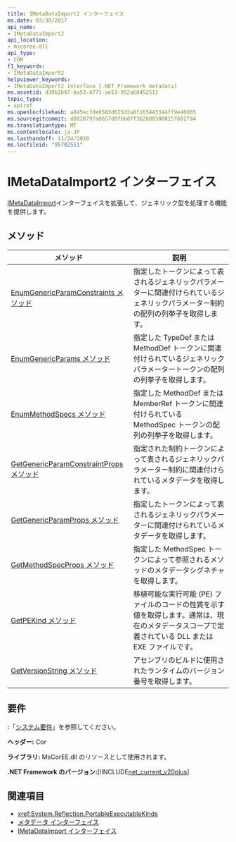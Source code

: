 ```yaml
---
title: IMetaDataImport2 インターフェイス
ms.date: 03/30/2017
api_name:
- IMetaDataImport2
api_location:
- mscoree.dll
api_type:
- COM
f1_keywords:
- IMetaDataImport2
helpviewer_keywords:
- IMetaDataImport2 interface [.NET Framework metadata]
ms.assetid: d39b2b87-ba53-4771-ae53-952a68452511
topic_type:
- apiref
ms.openlocfilehash: a845ecfde6583d625d2a8f165443344ff9e40d05
ms.sourcegitcommit: d8020797a6657d0fbbdff362b80300815f682f94
ms.translationtype: MT
ms.contentlocale: ja-JP
ms.lasthandoff: 11/24/2020
ms.locfileid: "95702551"
---
```

# <a name="imetadataimport2-interface"></a>IMetaDataImport2 インターフェイス

[IMetaDataImport](imetadataimport-interface.md)インターフェイスを拡張して、ジェネリック型を処理する機能を提供します。  
  
## <a name="methods"></a>メソッド  
  
|メソッド|説明|  
|------------|-----------------|  
|[EnumGenericParamConstraints メソッド](imetadataimport2-enumgenericparamconstraints-method.md)|指定したトークンによって表されるジェネリックパラメーターに関連付けられているジェネリックパラメーター制約の配列の列挙子を取得します。|  
|[EnumGenericParams メソッド](imetadataimport2-enumgenericparams-method.md)|指定した TypeDef または MethodDef トークンに関連付けられているジェネリックパラメータートークンの配列の列挙子を取得します。|  
|[EnumMethodSpecs メソッド](imetadataimport2-enummethodspecs-method.md)|指定した MethodDef または MemberRef トークンに関連付けられている MethodSpec トークンの配列の列挙子を取得します。|  
|[GetGenericParamConstraintProps メソッド](imetadataimport2-getgenericparamconstraintprops-method.md)|指定された制約トークンによって表されるジェネリックパラメーター制約に関連付けられているメタデータを取得します。|  
|[GetGenericParamProps メソッド](imetadataimport2-getgenericparamprops-method.md)|指定したトークンによって表されるジェネリックパラメーターに関連付けられているメタデータを取得します。|  
|[GetMethodSpecProps メソッド](imetadataimport2-getmethodspecprops-method.md)|指定した MethodSpec トークンによって参照されるメソッドのメタデータシグネチャを取得します。|  
|[GetPEKind メソッド](imetadataimport2-getpekind-method.md)|移植可能な実行可能 (PE) ファイルのコードの性質を示す値を取得します。通常は、現在のメタデータスコープで定義されている DLL または EXE ファイルです。|  
|[GetVersionString メソッド](imetadataimport2-getversionstring-method.md)|アセンブリのビルドに使用されたランタイムのバージョン番号を取得します。|  
  
## <a name="requirements"></a>要件  

 **:**「[システム要件](../../get-started/system-requirements.md)」を参照してください。  
  
 **ヘッダー:** Cor  
  
 **ライブラリ:** MsCorEE.dll のリソースとして使用されます。  
  
 **.NET Framework のバージョン:**[!INCLUDE[net_current_v20plus](../../../../includes/net-current-v20plus-md.md)]  
  
## <a name="see-also"></a>関連項目

- <xref:System.Reflection.PortableExecutableKinds>
- [メタデータ インターフェイス](metadata-interfaces.md)
- [IMetaDataImport インターフェイス](imetadataimport-interface.md)
